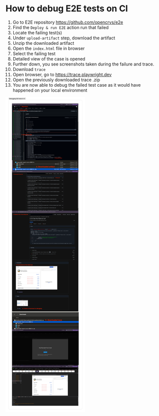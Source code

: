 # How to debug E2E tests on CI

1. Go to E2E repository https://github.com/opencrvs/e2e
2. Find the `Deploy & run E2E` action run that failed
3. Locate the failing test(s)
4. Under `upload-artifact` step, download the artifact
5. Unzip the downloaded artifact
6. Open the `index.html` file in browser
7. Select the failing test
8. Detailed view of the case is opened
9. Further down, you see screenshots taken during the failure and trace.
10. Download `trace`
11. Open browser, go to https://trace.playwright.dev
12. Open the previously downloaded trace .zip
13. You are now able to debug the failed test case as it would have happened on your local environment

![alt text](e2e-debug-steps.png 'E2E debug steps')
